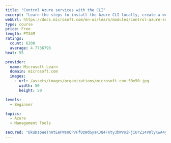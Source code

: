 ```yaml
---
title: "Control Azure services with the CLI"
excerpt: "Learn the steps to install the Azure CLI locally, create a website, and manage Azure resources using the CLI."
webUrl: https://docs.microsoft.com/en-us/learn/modules/control-azure-services-with-cli/
type: course
price: Free
length: PT34M
ratings:
  count: 6208
  average: 4.7736793
heat: 55

provider:
  name: Microsoft Learn
  domain: microsoft.com
  images:
    - url: /assets/images/organizations/microsoft.com-50x50.jpg
      width: 50
      height: 50

levels:
  - Beginner

topics:
  - Azure
  - Management Tools

secured: "DkuDspWeTn0tEePWsnQPvFf0zWdGyaKJQ4FKty3bWVoiFjiUrZ14VOlyKwA4yqZNnDEver92w67+Ub3ZP6hWHDOEhiJCuT9hSfRWOjGmF+zRcS6aaNgpZt2rvk05m1Rte3RqicxjfqkC2CZGTN4y0FMCGAH0cDY9km1fDr95HbefOw5iVPZjhxJ5d+yoDyVbCRlNqXvq+D0DP510xXy3WJDL9wszVJXP+iTLFDGDe1SE/v+kZoC2V6oIZCqeh7ZM/UbTUqPIrlF97ux5435WRh/16VEHaqfDrgPp8GK8WY50TCIisVz/DKHTlndw1+gDFJbl6+NLUzQc8A0QGvnOGF2dc9baz5kKQLQwWhChC6pi6YhnOS4cXQ0VmmowOy127GZR0NmOYtzfmVGRNpXKM0t/JGrqxkgXse9R1xJxbh8=;N5PxqTVbk5O7dlXNtrM23Q=="
---
```


